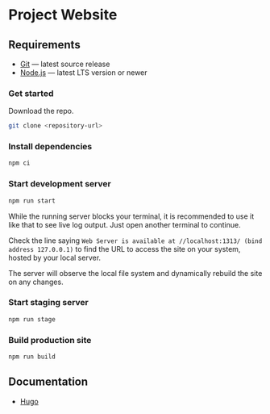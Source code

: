 # Project Website

## Requirements

- [Git](https://git-scm.com/) — latest source release
- [Node.js](https://nodejs.org/) — latest LTS version or newer

### Get started

Download the repo.

```bash
git clone <repository-url>
```

### Install dependencies

```bash
npm ci
```

### Start development server

```bash
npm run start
```

While the running server blocks your terminal, it is recommended to use it like that to see live log output. Just open another terminal to continue.

Check the line saying `Web Server is available at //localhost:1313/ (bind address 127.0.0.1)` to find the URL to access the site on your system, hosted by your local server.

The server will observe the local file system and dynamically rebuild the site on any changes.

### Start staging server

```bash
npm run stage
```

### Build production site

```bash
npm run build
```

## Documentation

- [Hugo](https://gohugo.io/documentation/)
